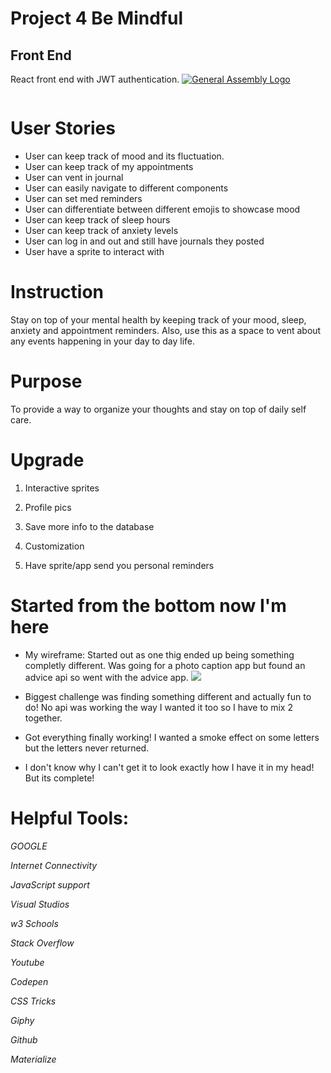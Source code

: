# Project 4 Be Mindful

## Front End

React front end with JWT authentication.
[![General Assembly Logo](https://camo.githubusercontent.com/1a91b05b8f4d44b5bbfb83abac2b0996d8e26c92/687474703a2f2f692e696d6775722e636f6d2f6b6538555354712e706e67)](https://generalassemb.ly/education/web-development-immersive)

![]()

# User Stories
- User can keep track of mood and its fluctuation.
- User can keep track of my appointments
- User can vent in journal
- User can easily navigate to different components
- User can set med reminders
- User can differentiate between different emojis to showcase mood
- User can keep track of sleep hours
- User can keep track of anxiety levels 
- User can log in and out and still have journals they posted
- User have a sprite to interact with


# Instruction
Stay on top of your mental health by keeping track of your mood, sleep, anxiety and appointment reminders. Also, use this as a space to vent about any events happening in your day to day life. 

# Purpose

To provide a way to organize your thoughts and stay on top of daily self care. 

# Upgrade

1. Interactive sprites

2. Profile pics 

3. Save more info to the database

4. Customization 

5. Have sprite/app send you personal reminders

# Started from the bottom now I'm here

- My wireframe: Started out as one thig ended up being something completly different. Was going for a photo caption app but found an advice api so went with the advice app. 
![](wireframe.jpg)

- Biggest challenge was finding something different and actually fun to do! No api was working the way I wanted it too so I have to mix 2 together. 

- Got everything finally working! I wanted a smoke effect on some letters but the letters never returned.

- I don't know why I can't get it to look exactly how I have it in my head! But its complete!



# Helpful Tools:

*GOOGLE*

*Internet Connectivity*

*JavaScript support*

*Visual Studios*

*w3 Schools*

*Stack Overflow*

*Youtube*

*Codepen*

*CSS Tricks*

*Giphy*

*Github*

*Materialize*





